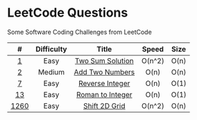 # LeetCode Questions
Some Software Coding Challenges from LeetCode


|     #    | Difficulty | Title | Speed | Size |
| :------: | :--------: | :---: | :----: | :---: |
|   [1]()  |    Easy    | [Two Sum Solution](https://github.com/y0dev/code_challenges/blob/main/Easy/two_sum.js) |  O(n^2) | O(n)
|   [2]()  |   Medium   | [Add Two Numbers](https://github.com/y0dev/code_challenges/blob/main/Medium/add_two_numbers.js) |  O(n) | O(n)
|   [7]()  |    Easy    | [Reverse Integer](https://github.com/y0dev/code_challenges/blob/main/Easy/reverse_num.js) |  O(n) | O(1)
|  [13]()  |    Easy    | [Roman to Integer](https://github.com/y0dev/code_challenges/blob/main/Easy/roman_to_integer.js) |  O(n) | O(1)
| [1260]() |    Easy    | [Shift 2D Grid](https://github.com/y0dev/code_challenges/blob/main/Easy/shift_2d_grid.js) |  O(n^2) | O(n)